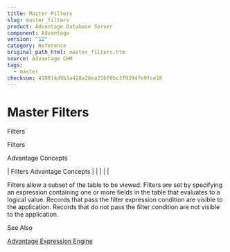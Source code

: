```yaml
---
title: Master Filters
slug: master_filters
product: Advantage Database Server
component: Advantage
version: "12"
category: Reference
original_path_html: master_filters.htm
source: Advantage CHM
tags:
  - master
checksum: 410814d9b3a428a28ea25bf0bc3f93947e9fce16
---
```


# Master Filters

Filters

Filters

Advantage Concepts

| Filters  Advantage Concepts |  |  |  |  |

Filters allow a subset of the table to be viewed. Filters are set by specifying an expression containing one or more fields in the table that evaluates to a logical value. Records that pass the filter expression condition are visible to the application. Records that do not pass the filter condition are not visible to the application.

See Also

[Advantage Expression Engine](master_advantage_expression_engine.md)
